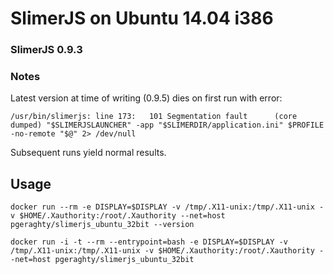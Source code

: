 # SlimerJS on Ubuntu 14.04 i386
### SlimerJS 0.9.3

### Notes
Latest version at time of writing (0.9.5) dies on first run with error:
```
/usr/bin/slimerjs: line 173:   101 Segmentation fault      (core dumped) "$SLIMERJSLAUNCHER" -app "$SLIMERDIR/application.ini" $PROFILE -no-remote "$@" 2> /dev/null
```
Subsequent runs yield normal results.

## Usage
```
docker run --rm -e DISPLAY=$DISPLAY -v /tmp/.X11-unix:/tmp/.X11-unix -v $HOME/.Xauthority:/root/.Xauthority --net=host pgeraghty/slimerjs_ubuntu_32bit --version
```
```
docker run -i -t --rm --entrypoint=bash -e DISPLAY=$DISPLAY -v /tmp/.X11-unix:/tmp/.X11-unix -v $HOME/.Xauthority:/root/.Xauthority --net=host pgeraghty/slimerjs_ubuntu_32bit
```
